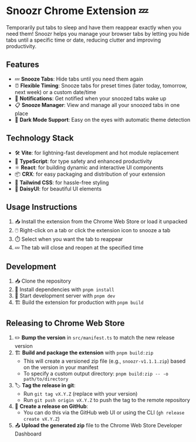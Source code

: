 # Snoozr Chrome Extension 💤

Temporarily put tabs to sleep and have them reappear exactly when you need them! Snoozr helps you manage your browser tabs by letting you hide tabs until a specific time or date, reducing clutter and improving productivity.

## Features

- 💤 **Snooze Tabs**: Hide tabs until you need them again
- ⏰ **Flexible Timing**: Snooze tabs for preset times (later today, tomorrow, next week) or a custom date/time
- 🔔 **Notifications**: Get notified when your snoozed tabs wake up
- 📋 **Snooze Manager**: View and manage all your snoozed tabs in one place
- 🌙 **Dark Mode Support**: Easy on the eyes with automatic theme detection

## Technology Stack

- 🛠️ **Vite**: for lightning-fast development and hot module replacement
- 🧰 **TypeScript**: for type safety and enhanced productivity
- ⚛️ **React**: for building dynamic and interactive UI components
- 📦 **CRX**: for easy packaging and distribution of your extension
- 🎨 **Tailwind CSS**: for hassle-free styling
- 🌼 **DaisyUI**: for beautiful UI elements

## Usage Instructions

1. 📥 Install the extension from the Chrome Web Store or load it unpacked
2. 🖱️ Right-click on a tab or click the extension icon to snooze a tab
3. ⏱️ Select when you want the tab to reappear
4. 💤 The tab will close and reopen at the specified time

## Development

1. 📥 Clone the repository
2. 🔧 Install dependencies with `pnpm install`
3. 🚀 Start development server with `pnpm dev`
4. 🏗️ Build the extension for production with `pnpm build`

## Releasing to Chrome Web Store

1. ✏️ **Bump the version** in `src/manifest.ts` to match the new release version
2. 🏗️ **Build and package the extension** with `pnpm build:zip`
   - This will create a versioned zip file (e.g., `snoozr-v1.1.1.zip`) based on the version in your manifest
   - To specify a custom output directory: `pnpm build:zip -- -o path/to/directory`
3. 🏷️ **Tag the release in git**:
   - Run `git tag vX.Y.Z` (replace with your version)
   - Run `git push origin vX.Y.Z` to push the tag to the remote repository
4. 🚀 **Create a release on GitHub**:
   - You can do this via the GitHub web UI or using the CLI (`gh release create vX.Y.Z`)
5. 📤 **Upload the generated zip** file to the Chrome Web Store Developer Dashboard
